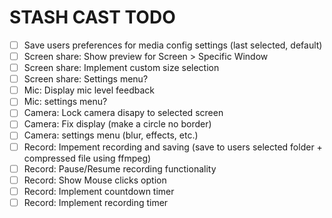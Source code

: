 # STASH CAST TODO

- [ ] Save users preferences for media config settings (last selected, default)
- [ ] Screen share: Show preview for Screen > Specific Window
- [ ] Screen share: Implement custom size selection
- [ ] Screen share: Settings menu?
- [ ] Mic: Display mic level feedback
- [ ] Mic: settings menu?
- [ ] Camera: Lock camera disapy to selected screen
- [ ] Camera: Fix display (make a circle no border)
- [ ] Camera: settings menu (blur, effects, etc.)
- [ ] Record: Impement recording and saving (save to users selected folder + compressed file using ffmpeg)
- [ ] Record: Pause/Resume recording functionality
- [ ] Record: Show Mouse clicks option
- [ ] Record: Implement countdown timer
- [ ] Record: Implement recording timer
